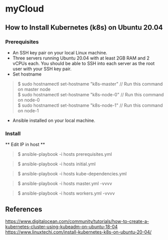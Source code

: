 # myCloud
## How to Install Kubernetes (k8s) on Ubuntu 20.04
### Prerequisites

 - An SSH key pair on your local Linux machine.
 - Three servers running Ubuntu 20.04 with at least 2GB RAM and 2 vCPUs each. You should be able to SSH into each server as the root user with your SSH key pair.
 - Set hostname
> $ sudo hostnamectl set-hostname "k8s-master"  // Run this command on master node  
> $ sudo hostnamectl set-hostname "k8s-node-0"  // Run this command on node-0  
> $ sudo hostnamectl set-hostname "k8s-node-1"  // Run this command on node-1
 - Ansible installed on your local machine.

### Install
** Edit IP in host **

> $ ansible-playbook -i hosts prerequisites.yml 

> $ ansible-playbook -i hosts initial.yml 

> $ ansible-playbook -i hosts kube-dependencies.yml 

> $ ansible-playbook -i hosts master.yml -vvvv 

> $ ansible-playbook -i hosts workers.yml -vvvv 

## References
https://www.digitalocean.com/community/tutorials/how-to-create-a-kubernetes-cluster-using-kubeadm-on-ubuntu-18-04
https://www.linuxtechi.com/install-kubernetes-k8s-on-ubuntu-20-04/
